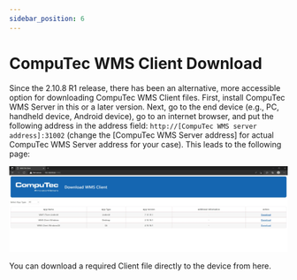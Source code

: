 ```yaml
---
sidebar_position: 6
---
```


# CompuTec WMS Client Download

Since the 2.10.8 R1 release, there has been an alternative, more accessible option for downloading CompuTec WMS Client files. First, install CompuTec WMS Server in this or a later version. Next, go to the end device (e.g., PC, handheld device, Android device), go to an internet browser, and put the following address in the address field: `http://[CompuTec WMS server address]:31002` (change the [CompuTec WMS Server address] for actual CompuTec WMS Server address for your case). This leads to the following page:

![Download](./media/download.webp)

You can download a required Client file directly to the device from here.
